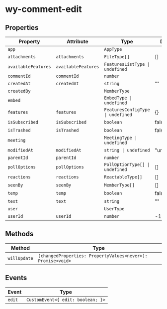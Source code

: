 # wy-comment-edit

## Properties

| Property            | Attribute           | Type                              | Default     |
|---------------------|---------------------|-----------------------------------|-------------|
| `app`               |                     | `AppType`                         |             |
| `attachments`       | `attachments`       | `FileType[]`                      | []          |
| `availableFeatures` | `availableFeatures` | `FeaturesListType \| undefined`   |             |
| `commentId`         | `commentId`         | `number`                          |             |
| `createdAt`         | `createdAt`         | `string`                          | ""          |
| `createdBy`         |                     | `MemberType`                      |             |
| `embed`             |                     | `EmbedType \| undefined`          |             |
| `features`          | `features`          | `FeaturesConfigType \| undefined` | {}          |
| `isSubscribed`      | `isSubscribed`      | `boolean`                         | false       |
| `isTrashed`         | `isTrashed`         | `boolean`                         | false       |
| `meeting`           |                     | `MeetingType \| undefined`        |             |
| `modifiedAt`        | `modifiedAt`        | `string \| undefined`             | "undefined" |
| `parentId`          | `parentId`          | `number`                          |             |
| `pollOptions`       | `pollOptions`       | `PollOptionType[] \| undefined`   | []          |
| `reactions`         | `reactions`         | `ReactableType[]`                 | []          |
| `seenBy`            | `seenBy`            | `MemberType[]`                    | []          |
| `temp`              | `temp`              | `boolean`                         | false       |
| `text`              | `text`              | `string`                          | ""          |
| `user`              |                     | `UserType`                        |             |
| `userId`            | `userId`            | `number`                          | -1          |

## Methods

| Method       | Type                                             |
|--------------|--------------------------------------------------|
| `willUpdate` | `(changedProperties: PropertyValues<never>): Promise<void>` |

## Events

| Event  | Type                              |
|--------|-----------------------------------|
| `edit` | `CustomEvent<{ edit: boolean; }>` |
